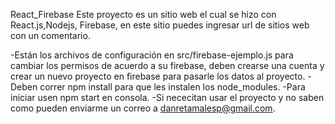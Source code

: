 React_Firebase
Este proyecto es un sitio web el cual se hizo con React.js,Nodejs, Firebase, en este sitio puedes ingresar url de sitios web con un comentario.

-Están los archivos de configuración en src/firebase-ejemplo.js para cambiar los permisos de acuerdo a su firebase, deben crearse una cuenta y crear un nuevo proyecto en firebase para pasarle los datos al proyecto.
-Deben correr npm install para que les instalen los node_modules.
-Para iniciar usen npm start en consola.
-Si nececitan usar el proyecto y no saben como pueden enviarme un correo a danretamalesp@gmail.com.
